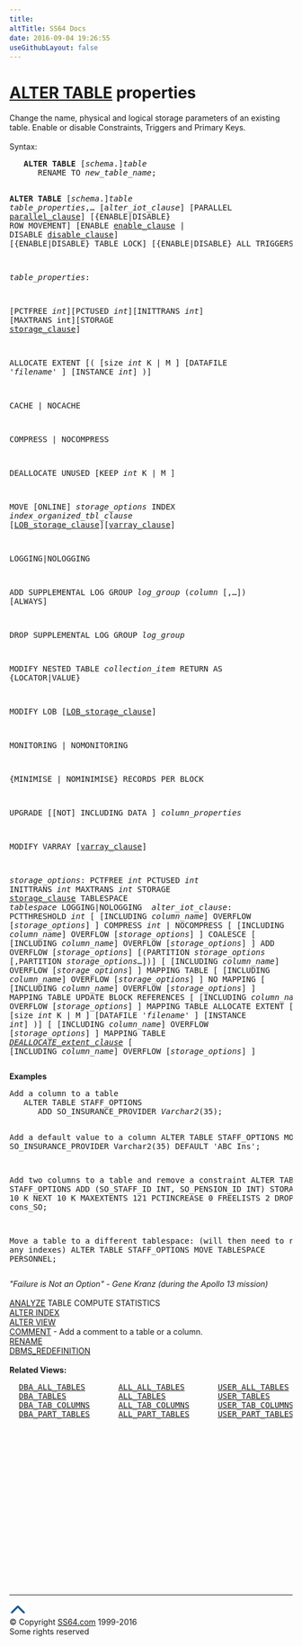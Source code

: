 ```yaml
---
title:
altTitle: SS64 Docs
date: 2016-09-04 19:26:55
useGithubLayout: false
---
```

<!-- #BeginLibraryItem "/Library/head_ora.lbi" --><!-- #EndLibraryItem --><h1><a href="table_a.html">ALTER TABLE</a> properties</h1>
<p>Change  the name, physical and logical storage parameters of an existing table. Enable or disable Constraints, Triggers and Primary Keys. <br>
  <br>
Syntax:</p>
<pre>   <b>ALTER</b> <b>TABLE</b> [<i>schema</i>.]<i>table</i>
      RENAME TO <i>new_table_name</i>;

   <b>ALTER</b> <b>TABLE</b> [<i>schema</i>.]<i>table</i>
      <i>table_properties</i>,…
         [a<i>lter_iot_clause</i>]
            [PARALLEL <a href="clause_parallel.html">parallel_clause</a>]
               [{ENABLE|DISABLE} ROW MOVEMENT]
                  [ENABLE <a href="clause_enable.html">enable_clause</a> | DISABLE <a href="clause_disable.html">disable_clause</a>]
                      [{ENABLE|DISABLE} TABLE LOCK]
                         [{ENABLE|DISABLE} ALL TRIGGERS];

<i>table_properties</i>:

   [PCTFREE <i>int</i>][PCTUSED <i>int</i>][INITTRANS <i>int</i>]
      [MAXTRANS int][STORAGE <a href="clause_storage.html">storage_clause</a>]

   ALLOCATE EXTENT [( [size <i>int</i> K | M ]
      [DATAFILE '<i>filename</i>' ]
        [INSTANCE <i>int</i>] )]

   CACHE | NOCACHE

   COMPRESS | NOCOMPRESS

   DEALLOCATE UNUSED [KEEP <i>int</i> K | M ]

   MOVE [ONLINE] <i>storage_options</i> INDEX <i>index_organized_tbl_clause</i>
      [<a href="clause_lob.html">LOB_storage_clause</a>][<a href="clause_varray.html">varray_clause</a>]

   LOGGING|NOLOGGING

   ADD SUPPLEMENTAL LOG GROUP <i>log_group</i> (<i>column</i> [,…]) [ALWAYS]

   DROP SUPPLEMENTAL LOG GROUP <i>log_group</i>

   MODIFY NESTED TABLE <i>collection_item</i> RETURN AS {LOCATOR|VALUE}

   MODIFY LOB [<a href="clause_lob.html">LOB_storage_clause</a>]

   MONITORING | NOMONITORING

  {MINIMISE | NOMINIMISE} RECORDS PER BLOCK

   UPGRADE [[NOT] INCLUDING DATA ] <i>column_properties</i>

   MODIFY VARRAY [<a href="clause_varray.html">varray_clause</a>]

<i>storage_options</i>:
   PCTFREE <i>int</i>
   PCTUSED <i>int</i>
   INITTRANS <i>int</i>
   MAXTRANS <i>int</i>
   STORAGE <a href="clause_storage.html">storage_clause</a>
   TABLESPACE <i>tablespace</i>
   LOGGING|NOLOGGING
<i>
alter_iot_clause</i>:
   PCTTHRESHOLD <i>int</i>           [ [INCLUDING <i>column_name</i>] OVERFLOW [<i>storage_options</i>] ]
   COMPRESS <i>int</i> | NOCOMPRESS  [ [INCLUDING <i>column_name</i>] OVERFLOW [<i>storage_options</i>] ]
   COALESCE                   [ [INCLUDING <i>column_name</i>] OVERFLOW [<i>storage_options</i>] ]
   ADD OVERFLOW [<i>storage_options</i>]
      [(PARTITION <i>storage_options</i> [,PARTITION <i>storage_options</i>…])]
          [ [INCLUDING <i>column_name</i>] OVERFLOW [<i>storage_options</i>] ]
   MAPPING TABLE  [ [INCLUDING <i>column_name</i>] OVERFLOW [<i>storage_options</i>] ]
   NO MAPPING     [ [INCLUDING <i>column_name</i>] OVERFLOW [<i>storage_options</i>] ]
   MAPPING TABLE UPDATE BLOCK REFERENCES  [ [INCLUDING <i>column_name</i>] OVERFLOW [<i>storage_options</i>] ]
   MAPPING TABLE ALLOCATE EXTENT 
    [( [size <i>int</i> K | M ]
         [DATAFILE '<i>filename</i>' ]
           [INSTANCE <i>int</i>] )]  [ [INCLUDING <i>column_name</i>] OVERFLOW [<i>storage_options</i>] ]
   MAPPING TABLE <a href="clause_deallocate.html"><i>DEALLOCATE_extent_clause</i></a>  [ [INCLUDING <i>column_name</i>] OVERFLOW [<i>storage_options</i>] ]
</pre>
<p><b> Examples</b></p>
<pre>Add a column to a table
   ALTER TABLE STAFF_OPTIONS
      ADD SO_INSURANCE_PROVIDER <i>Varchar2</i>(35);

Add  a default value to a column
   ALTER TABLE STAFF_OPTIONS
      MODIFY SO_INSURANCE_PROVIDER Varchar2(35) DEFAULT 'ABC Ins';

Add two columns to a table and remove a constraint
   ALTER TABLE STAFF_OPTIONS
      ADD (SO_STAFF_ID INT, SO_PENSION_ID INT)
          STORAGE INITIAL 10 K
          NEXT 10 K
          MAXEXTENTS 121
          PCTINCREASE 0
          FREELISTS 2
      DROP CONSTRAINT cons_SO;

Move a table to a different tablespace: (will then need to rebuild any indexes)
   ALTER TABLE STAFF_OPTIONS MOVE TABLESPACE PERSONNEL;</pre>
<p><i>"Failure is Not an Option" - Gene Kranz (during the Apollo 13 mission)</i><b><br>
  <a href="analyze.html"><br>
  </a></b><a href="analyze.html">ANALYZE</a> TABLE COMPUTE STATISTICS<br>
  <a href="index_a.html">ALTER INDEX</a><br>
  <a href="view_a.html">ALTER VIEW</a><br>
  <a href="comment.html">COMMENT</a> - Add a comment to a table or a column. <br>
  <a href="rename.html">RENAME</a> <br>
  <a href="../orap/DBMS_REDEFINITION.html">DBMS_REDEFINITION</a> <br>
  <b><br>
</b><b>Related Views:</b></p>
<pre>  <a href="../orad/DBA_ALL_TABLES.html">DBA_ALL_TABLES</a>       <a href="../orad/ALL_ALL_TABLES.html">ALL_ALL_TABLES</a>       <a href="../orad/USER_ALL_TABLES.html">USER_ALL_TABLES</a>
  <a href="../orad/DBA_TABLES.html">DBA_TABLES</a>           <a href="../orad/ALL_TABLES.html">ALL_TABLES</a>           <a href="../orad/USER_TABLES.html">USER_TABLES</a>         <a href="../orad/TAB.html">TAB</a>
  <a href="../orad/DBA_TAB_COLUMNS.html">DBA_TAB_COLUMNS</a>      <a href="../orad/ALL_TAB_COLUMNS.html">ALL_TAB_COLUMNS</a>      <a href="../orad/USER_TAB_COLUMNS.html">USER_TAB_COLUMNS</a> 
  <a href="../orad/DBA_PART_TABLES.html">DBA_PART_TABLES</a>      <a href="../orad/ALL_PART_TABLES.html">ALL_PART_TABLES</a>      <a href="../orad/USER_PART_TABLES.html">USER_PART_TABLES</a>  
                                                                <a href="../orad/DICTIONARY.html">DICTIONARY</a>
                                                                <a href="../orad/DICT_COLUMNS.html">DICT_COLUMNS</a></pre><!-- #BeginLibraryItem "/Library/foot_ora.lbi" --><p>
<!-- oracle-footer -->
<ins class="adsbygoogle" style="display:inline-block;width:300px;height:250px" data-ad-client="ca-pub-6140977852749469" data-ad-slot="4275490898"></ins>
<script>
(adsbygoogle = window.adsbygoogle || []).push({});
</script></p>
<hr>
<div id="bl" class="footer"><a href="table_a_prop.html#"><img src="../images/top.png" width="30" height="22" alt="Back to the Top"></a></div>
<div id="br" class="footer, tagline">© Copyright <a href="http://ss64.com/">SS64.com</a> 1999-2016<br>
Some rights reserved</div><!-- #EndLibraryItem -->

